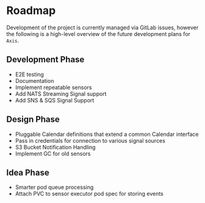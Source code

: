 # Roadmap
Development of the project is currently managed via GitLab issues, however the following is a high-level overview of the future development plans for `Axis`.


## Development Phase
- E2E testing
- Documentation
- Implement repeatable sensors
- Add NATS Streaming Signal support
- Add SNS & SQS Signal Support


## Design Phase
- Pluggable Calendar definitions that extend a common Calendar interface
- Pass in credentials for connection to various signal sources
- S3 Bucket Notification Handling
- Implement GC for old sensors


## Idea Phase
- Smarter pod queue processing
- Attach PVC to sensor executor pod spec for storing events
